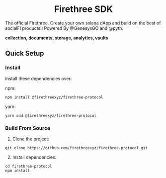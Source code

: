 <div align="center">
  <h1>Firethree SDK</h1>
</div>

The official Firethree. Create your own solana dApp and build on the best of socialFI products!! Powered By @GenesysGO and @pyth.

**collection, documents, storage, analytics, vaults**

## Quick Setup

### Install

Install these dependencies over:

npm:

```shell
npm install @firethreexyz/firethree-protocol
```

yarn:

```shell
yarn add @firethreexyz/firethree-protocol
```

### Build From Source

1. Clone the project:

```shell
git clone https://github.com/firethreexyz/firethree-protocol.git
```

2. Install dependencies:

```shell
cd firethree-protocol
npm install
```
